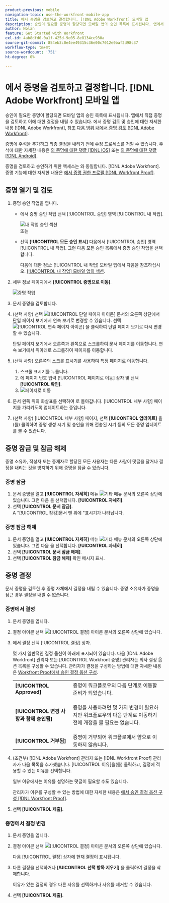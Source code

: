 ```yaml
---
product-previous: mobile
navigation-topic: use-the-workfront-mobile-app
title: 에서 증명을 검토하고 결정합니다. [!DNL Adobe Workfront] 모바일 앱
description: 승인이 필요한 증명이 할당되면 모바일 앱의 승인 목록에 표시됩니다. 앱에서 직접 증명을 검토하고 이에 대한 결정을 내릴 수 있습니다.
author: Nolan
feature: Get Started with Workfront
exl-id: 4ab8dfd0-0a1f-425d-9e05-8e8134ce930a
source-git-commit: 854eb3c0e4ee49315c36e00c7012e0baf2d98c37
workflow-type: tm+mt
source-wordcount: '751'
ht-degree: 0%

---
```


# 에서 증명을 검토하고 결정합니다. [!DNL Adobe Workfront] 모바일 앱

승인이 필요한 증명이 할당되면 모바일 앱의 승인 목록에 표시됩니다. 앱에서 직접 증명을 검토하고 이에 대한 결정을 내릴 수 있습니다. 에서 증명 검토 및 승인에 대한 자세한 내용 [!DNL Adobe Workfront], 참조 [다음 범위 내에서 증명 검토 [!DNL Adobe Workfront]](../../../review-and-approve-work/proofing/reviewing-proofs-within-workfront/review-proofs-in-wf.md).

증명에 주석을 추가하고 최종 결정을 내리기 전에 수정 프로세스를 거칠 수 있습니다. 주석에 대한 자세한 내용은 [의 증명에 대한 댓글 [!DNL iOS]](../../../workfront-basics/mobile-apps/using-the-workfront-mobile-app/comment-on-proofs-ios.md) 또는 [의 증명에 대한 댓글 [!DNL Android]](../../../workfront-basics/mobile-apps/using-the-workfront-mobile-app/comment-on-proofs-android.md).

증명을 검토하고 승인하기 위한 액세스는 와 동일합니다. [!DNL Adobe Workfront]. 증명 기능에 대한 자세한 내용은 [에서 증명 권한 프로필 [!DNL Workfront Proof]](../../../workfront-proof/wp-acct-admin/account-settings/proof-perm-profiles-in-wp.md).

## 증명 열기 및 검토

1. 증명 승인 작업을 엽니다.

   * 에서 증명 승인 작업 선택 [!UICONTROL 승인] 영역 [!UICONTROL 내 작업].

      ![내 작업 승인 섹션](assets/mobile-mywork-approvals-338x482.png)\
      또는

   * 선택 **[!UICONTROL 모든 승인 표시]** 다음에서 [!UICONTROL 승인] 영역 [!UICONTROL 내 작업]. 그런 다음 모든 승인 목록에서 증명 승인 작업을 선택합니다.

      다음에 대한 정보: [!UICONTROL 내 작업] 모바일 앱에서 다음을 참조하십시오. [[!UICONTROL 내 작업] 모바일 앱의 섹션](../../../workfront-basics/mobile-apps/using-the-workfront-mobile-app/my-work-section-mobile.md).

1. 세부 정보 페이지에서 **[!UICONTROL 증명으로 이동]**.

   ![증명 작업](assets/mobile-prooftask1-338x516.png)

1. 문서 증명을 검토합니다.
1. (선택 사항) 선택 ![[!UICONTROL 단일 페이지 아이콘]](assets/mobile-proofpagingicon1-25x36.png) 문서의 오른쪽 상단에서 단일 페이지 보기에서 연속 보기로 변경할 수 있습니다. 선택 ![[!UICONTROL 연속 페이지 아이콘]](assets/mobile-proofpagingicon2-25x25.png) 을 클릭하여 단일 페이지 보기로 다시 변경할 수 있습니다.

   단일 페이지 보기에서 오른쪽과 왼쪽으로 스크롤하여 문서 페이지를 이동합니다. 연속 보기에서 위아래로 스크롤하여 페이지를 이동합니다.

1. (선택 사항) 오른쪽의 스크롤 표시기를 사용하여 특정 페이지로 이동합니다.

   1. 스크롤 표시기를 누릅니다.
   1. 에 페이지 번호 입력 [!UICONTROL 페이지로 이동] 상자 및 선택 **[!UICONTROL 확인]**.
   1. ![페이지로 이동](assets/mobile-gotopage-350x224.png)

1. 문서 왼쪽 위의 화살표를 선택하여 로 돌아갑니다. [!UICONTROL 세부 사항] 페이지를 가리키도록 업데이트하는 중입니다.
1. (선택 사항) [!UICONTROL 세부 사항] 페이지, 선택 **[!UICONTROL 업데이트]** 을(를) 클릭하여 증명 생성 시기 및 승인을 위해 전송된 시기 등의 모든 증명 업데이트를 볼 수 있습니다.

## 증명 잠금 및 잠금 해제

증명 소유자, 작성자 또는 중재자로 할당된 모든 사용자는 다른 사람이 댓글을 달거나 결정을 내리는 것을 방지하기 위해 증명을 잠글 수 있습니다.

### 증명 잠금

1. 문서 증명을 열고 **[!UICONTROL 자세히]** 메뉴 ![기타 메뉴](assets/mobile-verticalmoremenu-20x33.png) 문서의 오른쪽 상단에 있습니다. 그런 다음 을 선택합니다. **[!UICONTROL 자세히]**.
1. 선택 **[!UICONTROL 문서 잠금]**.\
   A &quot;[!UICONTROL 잠김]문서 맨 위에 &quot;표시기가 나타납니다.

### 증명 잠금 해제

1. 문서 증명을 열고 **[!UICONTROL 자세히]** 메뉴 ![기타 메뉴](assets/mobile-verticalmoremenu-20x33.png) 문서의 오른쪽 상단에 있습니다. 그런 다음 을 선택합니다. **[!UICONTROL 자세히]**.
1. 선택 **[!UICONTROL 문서 잠금 해제]**.
1. 선택 **[!UICONTROL 잠금 해제]** 확인 메시지 표시.

## 증명 결정

문서 증명을 검토한 후 증명 자체에서 결정을 내릴 수 있습니다. 증명 소유자가 증명을 잠근 경우 결정을 내릴 수 없습니다.

### 증명에서 결정

1. 문서 증명을 엽니다.
1. 결정 아이콘 선택 ![[!UICONTROL 결정] 아이콘](assets/mobile-proofcheckmarkdecisionicon-30x30.png) 문서의 오른쪽 상단에 있습니다.
1. 에서 결정 선택 [!UICONTROL 결정] 상자.

   몇 가지 일반적인 결정 옵션이 아래에 표시되어 있습니다. 다음 [!DNL Adobe Workfront] 관리자 또는 [!UICONTROL Workfront 증명] 관리자는 의사 결정 옵션 목록을 구성할 수 있습니다. 관리자가 결정을 구성하는 방법에 대한 자세한 내용은 [Workfront Proof에서 승인 결정 옵션 구성](../../../workfront-proof/wp-acct-admin/account-settings/configure-approval-decision-in-wp.md).

   <table style="table-layout:auto"> 
    <col> 
    <col> 
    <tbody> 
     <tr> 
      <td role="rowheader"><strong>[!UICONTROL Approved]</strong></td> 
      <td>증명이 워크플로우의 다음 단계로 이동할 준비가 되었습니다.</td> 
     </tr> 
     <tr> 
      <td role="rowheader"><strong>[!UICONTROL 변경 사항과 함께 승인됨]</strong></td> 
      <td> <p>증명을 사용하려면 몇 가지 변경이 필요하지만 워크플로우의 다음 단계로 이동하기 전에 개정을 볼 필요는 없습니다.</p> </td> 
     </tr> 
     <tr> 
      <td role="rowheader"><strong>[!UICONTROL 거부됨]</strong></td> 
      <td>증명이 거부되어 워크플로에서 앞으로 이동하지 않습니다.</td> 
     </tr> 
    </tbody> 
   </table>

1. (조건부) [!DNL Adobe Workfront] 관리자 또는 [!DNL Workfront Proof] 관리자가 다음 목록을 추가했습니다. [!UICONTROL 이유]을(를) 클릭하고, 결정에 적용할 수 있는 이유를 선택합니다.

   일부 이유에서는 이유를 설명하는 댓글이 필요할 수도 있습니다.

   관리자가 이유를 구성할 수 있는 방법에 대한 자세한 내용은  [에서 승인 결정 옵션 구성 [!DNL Workfront Proof]](../../../workfront-proof/wp-acct-admin/account-settings/configure-approval-decision-in-wp.md).

1. 선택 **[!UICONTROL 제출]**.

### 증명에서 결정 변경

1. 문서 증명을 엽니다.
1. 결정 아이콘 선택 ![[!UICONTROL 결정] 아이콘](assets/mobile-proofcheckmarkdecisionicon-30x30.png) 문서의 오른쪽 상단에 있습니다.

   다음 [!UICONTROL 결정] 상자에 현재 결정이 표시됩니다.

1. 다른 결정을 선택하거나 **[!UICONTROL 선택 항목 지우기]** 을 클릭하여 결정을 삭제합니다.

   이유가 있는 결정의 경우 다른 사유를 선택하거나 사유를 제거할 수 있습니다.

1. 선택 **[!UICONTROL 제출]**.
